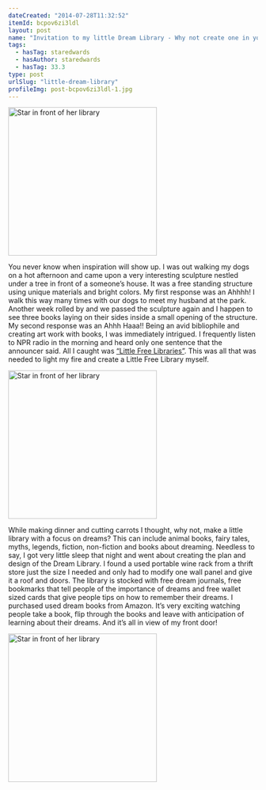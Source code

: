 ```yaml
---
dateCreated: "2014-07-28T11:32:52"
itemId: bcpov6zi3ldl
layout: post
name: "Invitation to my little Dream Library - Why not create one in your town?"
tags:
  - hasTag: staredwards
  - hasAuthor: staredwards
  - hasTag: 33.3
type: post
urlSlug: "little-dream-library"
profileImg: post-bcpov6zi3ldl-1.jpg
---
```


<img src="../images/post-bcpov6zi3ldl-1.jpg" alt="Star in front of her library" width="300" height="auto"/>

You never know when inspiration will show up. I was out walking my dogs on a hot afternoon and came upon a very interesting sculpture nestled under a tree in front of a someone’s house. It was a free standing structure using unique materials and bright colors. My first response was an Ahhhh! I walk this way many times with our dogs to meet my husband at the park. Another week rolled by and we passed the sculpture again and I happen to see three books laying on their sides inside a small opening of the structure. My second response was an Ahhh Haaa!! Being an avid bibliophile and creating art work with books, I was immediately intrigued. I frequently listen to NPR radio in the morning and heard only one sentence that the announcer said. All I caught was [“Little Free Libraries”](https://www.npr.org/2012/03/07/148170088/little-free-libraries-hope-to-spark-lending-revolution). This was all that was needed to light my fire and create a Little Free Library myself.

<img src="../images/post-bcpov6zi3ldl-2.jpg" alt="Star in front of her library" width="300" height="auto"/>

While making dinner and cutting carrots I thought, why not, make a little library with a focus on dreams? This can include animal books, fairy tales, myths, legends, fiction, non-fiction and books about dreaming. Needless to say, I got very little sleep that night and went about creating the plan and design of the Dream Library. I found a used portable wine rack from a thrift store just the size I needed and only had to modify one wall panel and give it a roof and doors. The library is stocked with free dream journals, free bookmarks that tell people of the importance of dreams and free wallet sized cards that give people tips on how to remember their dreams. I purchased used dream books from Amazon. It’s very exciting watching people take a book, flip through the books and leave with anticipation of learning about their dreams. And it’s all in view of my front door!

<img src="../images/post-bcpov6zi3ldl-0.jpg" alt="Star in front of her library" width="300" height="auto"/>









